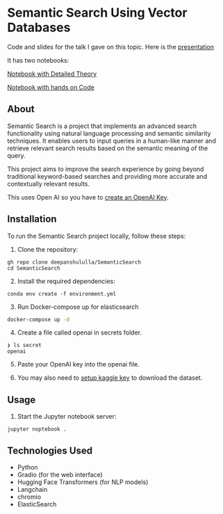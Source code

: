 # Semantic Search Using Vector Databases

Code and slides for the talk I gave on this topic.
Here is the [presentation](https://1drv.ms/p/s!AlrxwtK7Qzt-qX_MKMqDwhdAyamF?e=L8s39U)

It has two notebooks:

[Notebook with Detailed Theory](./notebooks/DatahackSummit%20Semantic%20Search%20Theory.ipynb)

[Notebook with hands on Code](./notebooks/DatahackSummit%20Semantic%20Search%20using%20vector%20Databases.ipynb)



## About

Semantic Search is a project that implements an advanced search functionality using natural language processing and semantic similarity techniques. It enables users to input queries in a human-like manner and retrieve relevant search results based on the semantic meaning of the query.

This project aims to improve the search experience by going beyond traditional keyword-based searches and providing more accurate and contextually relevant results.

This uses Open AI so you have to [create an OpenAI Key](https://gptforwork.com/help/gpt-for-docs/setup/create-openai-key).

## Installation

To run the Semantic Search project locally, follow these steps:

1. Clone the repository:

```
gh repo clone deepanshululla/SemanticSearch
cd SemanticSearch
```

2. Install the required dependencies:

```
conda env create -f environment.yml
```

3. Run Docker-compose up for elasticsearch

```bash
docker-compose up -d
```
4. Create a file called openai in secrets folder.
```
❯ ls secret
openai
```
5. Paste your OpenAI key into the openai file.

6. You may also need to [setup kaggle key](https://www.analyticsvidhya.com/blog/2021/04/how-to-download-kaggle-datasets-using-jupyter-notebook/) to download the dataset.

## Usage

1. Start the Jupyter notebook  server:

```
jupyter noptebook .
```

## Technologies Used

- Python
- Gradio (for the web interface)
- Hugging Face Transformers (for NLP models)
- Langchain
- chromio
- ElasticSearch
